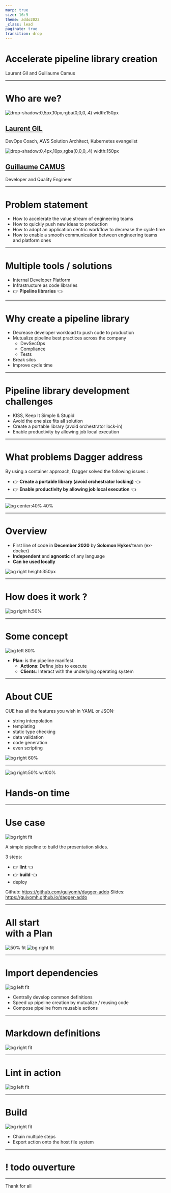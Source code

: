 ```yaml
---
marp: true
size: 16:9
theme: addo2022
_class: lead
paginate: true
transition: drop
---
```

<!-- _class: main -->

# Accelerate pipeline library creation

<div class="author">Laurent Gil and Guillaume Camus</div>

---

# Who are we?

<div class="container">

<div class="col">

![drop-shadow:0,5px,10px,rgba(0,0,0,.4) width:150px](./assets/laurent-gil.png)

## [Laurent GIL](https://www.linkedin.com/in/laurent-gil/?locale=en_US)

DevOps Coach,
AWS Solution Architect,
Kubernetes evangelist

</div>

<div class="col">

![drop-shadow:0,4px,10px,rgba(0,0,0,.4) width:150px](./assets/guillaume-camus.png)

## [Guillaume CAMUS](https://www.linkedin.com/in/guillaumecamus/?locale=en_US)

Developer and Quality Engineer

</div>

</div>

---

<!--
Nowadays, companies are engaged in a production value race. They need to continuously increase the customer value in pushing new ideas to production with a lean approach.

To achieve it, they often adopt the DevOps culture trying to continuously improve value streams to always produce quicker with a better quality.

During this journey, frameworks and tools allowing a better communication between the engineering teams and the operation ones are created.

This is the type of issue we have tried to solve.
-->

# Problem statement

- How to accelerate the value stream of engineering teams
- How to quickly push new ideas to production
- How to adopt an application centric workflow to decrease the cycle time
- How to enable a smooth communication between engineering teams and platform ones

---

<!--

Multiple solutions are commonly adopted such as :
- Internal Developer Platform
- IaaC libraries
- Pipeline libraries

Today, we will introduce a product which will address the pipeline library issue.

Usually pipeline libraries are created by a team of experts with good automation skills, and a strong test culture. In addition to those skills, the team members are also familiar with advance deployment workflow as well as with infrastructure and configuration management. So that they can help the engineering team to become autonomous to publish their application to production.
-->

# Multiple tools / solutions

- Internal Developer Platform
- Infrastructure as code libraries
- 👉 **Pipeline libraries** 👈

---

# Why create a pipeline library

- Decrease developer workload to push code to production
- Mutualize pipeline best practices across the company
  - DevSecOps
  - Compliance
  - Tests
- Break silos
- Improve cycle time

---

# Pipeline library development challenges

- KISS, Keep It Simple & Stupid
- Avoid the one size fits all solution
- Create a portable library (avoid orchestrator lock-in)
- Enable productivity by allowing job local execution

---

# What problems Dagger address

By using a container approach, Dagger solved the following issues :

- 👉 **Create a portable library (avoid orchestrator locking)** 👈
- 👉 **Enable productivity by allowing job local execution** 👈

---
<!-- _class: header -->
![bg center:40% 40%](./assets/dagger_logo_portrait_on_black.svg)

---

# Overview

- First line of code in **December 2020** by **Solomon Hykes**'team (ex-docker)
- **Independent** and **agnostic** of any language
- **Can be used locally**

![bg right height:350px](assets/dagger-arch.png)

<!--
Dagger is a programmable CI/CD engine that runs your pipelines in containers.
Dagger executes your pipelines entirely as standard OCI containers. This has several benefits:

- Instant local testing
- Portability: the same pipeline can run on your local machine, a CI runner, a dedicated server, or any container hosting service.
- Superior caching: every operation is cached by default, and caching works the same everywhere
- Compatibility with the Docker ecosystem: if it runs in a container, you can add it to your pipeline.
-->
---

# <fit> How does it work ?

![bg right h:50%](assets/dagger-how-it-work.excalidraw.png)

<!--
1. You need to install Dagger.
2. Using the SDK library, your program opens a new session on a Dagger engine.
3. Using the SDK library, your program prepares API requests describing the pipelines to be executed and sends them to the engine.
4. When the engine receives an API request, it computes a Directed Acyclic Graph (DAG) of operations and starts processing the operations simultaneously.
5. When all operations in the pipeline have been resolved, the engine returns the pipeline result to your program.
6. Your program can use the pipeline result as input for new pipelines.
-->

---

# Some concept

![bg left 80%](assets/dagger.excalidraw.png)

- **Plan**: is the pipeline manifest.
  - **Actions**: Define jobs to execute
  - **Clients**: Interact with the underlying operating system

<!--
All starts with a plan.
Within this plan we can:

- interact with the client
  - read  /write files on the host
  - read env variables in the host
- declare actions
-->

---

# About CUE

CUE has all the features you wish in YAML or JSON:

- string interpolation
- templating
- static type checking
- data validation
- code generation
- even scripting

<!--
It is a configuration language created by google.
Originally, it was used to configure Borg, the predecessor of the K8.
Cue is a mix between YAML and JSON with additional features.

Currently, we used to validate configuration files.

Here you have an example of what can be done with cue.
We describe a Person structure. This structure is composed of an age and a list of hobbies.

Then we describe another structure Adult which inherits from Person, but which adds a constraint on the age.

And finally we implement the Adult structure with John. Of course, if we put an age lower than 21, Cue would have raised an error.

Dagger uses this language to describe the pipeline. This is very useful, because if we make an error we are immediately alerted, because the plan does not compile.
-->

![bg right 60%](assets/cue-example.png)

---
<!-- _class: header -->

![bg right:50% w:100%](assets/hands-on.jpg)

# Hands-on time

<!--
Now it's time to practice.
-->

---

# Use case

![bg right fit](assets/pipeline.png)

A simple pipeline to build the presentation slides.

3 steps:

- 👉 **lint** 👈
- 👉 **build** 👈
- deploy

Github: <https://github.com/guiyomh/dagger-addo>
Slides: <https://guiyomh.github.io/dagger-addo>

<!--
Let's take a simple use case.
We made this presentation in markdown.
The slides are versioned in Github, built with Github Action and hosted on Github Pages.

We have a simple pipeline. In 3 steps:
- we have a linter to make sure the markdown is correct.
- then we have a build task for the slides.
- then we publish the slides on Github pages
-->

---

# <!--left--> All start<br />with a Plan

![50% fit](assets/loves-plan-together.jpeg)
![bg right fit](assets/dagger-plan.png)

<!--
As we explained in the slide of concept.
To describe your pipeline you need a Plan.

With the action property of the plan, we will describe the actions we want to execute.

Don't forget that the actions are executed in containers. So at some moment, If I will want to interact
with my host, to read files, to read environment variables, to write a result into a file, etc...

I need to explain how to access the resources.

This is what the Client property allows us to describe.

**Have you seen this particular syntax starting with hashtags?**

These hashtags are specific to the Cue language. They refer to definitions.
These definitions can be local (i.e. described in the same file, like the example I showed you with john implementing the Adult definition)

But the interest here is to be able to import external definitions. Dagger provides a number of definitions that can be used directly or combined to create new definitions. This is the choice we made to create our library.
-->

---

# Import dependencies

![bg left fit](assets/dagger-import.png)

- Centrally develop common definitions
- Speed up pipeline creation by mutualize / reusing code
- Compose pipeline from reusable actions

<!--
We made this choice because it allows us to centralize the common definitions between our different projects.
This avoids redeveloping the wheel for each project. This is a real time saver to start quickly.
It also allows us to ensure a relative homogeneity between projects.
-->

---

# Markdown definitions

![bg right fit](assets/dagger-definition-markdown.excalidraw.png)

---

# Lint in action

![bg left fit](assets/dagger-lint-action.excalidraw.png)

---

# Build

![bg right fit](assets/dagger-action-build.excalidraw.png)

- Chain multiple steps
- Export action onto the host file system

---

# ! todo ouverture
---
<!-- _class: thank -->

Thank for all
